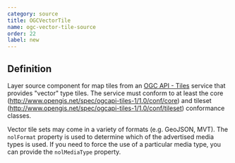 ```yaml
---
category: source
title: OGCVectorTile
name: ogc-vector-tile-source
order: 22
label: new
---
```


## Definition

Layer source component for map tiles from an [OGC API - Tiles](https://ogcapi.ogc.org/tiles/) 
service that provides "vector" type tiles. The service must conform to at least 
the core (http://www.opengis.net/spec/ogcapi-tiles-1/1.0/conf/core) and tileset 
(http://www.opengis.net/spec/ogcapi-tiles-1/1.0/conf/tileset) conformance classes.

Vector tile sets may come in a variety of formats (e.g. GeoJSON, MVT). The `nolFormat` 
property is used to determine which of the advertised media types is used. If you 
need to force the use of a particular media type, you can provide the `nolMediaType` property.

